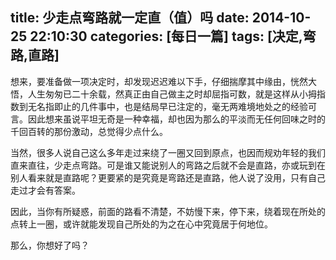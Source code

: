 title: 少走点弯路就一定直（值）吗
date: 2014-10-25 22:10:30
categories: [每日一篇]
tags: [决定,弯路,直路]
---
想来，要准备做一项决定时，却发现迟迟难以下手，仔细揣摩其中缘由，恍然大悟，人生匆匆已二十余载，然真正由自己做主之时却屈指可数，就是这样从小拇指数到无名指即止的几件事中，也是结局早已注定的，毫无两难境地处之的经验可言。因此想来虽说平坦无奇是一种幸福，却也因为那么的平淡而无任何回味之时的千回百转的那份激动，总觉得少点什么。

当然，很多人说自己这么多年走过来绕了一圈又回到原点，也因而规劝年轻的我们直来直往，少走点弯路。可是谁又能说别人的弯路之后就不会是直路，亦或玩到在别人看来就是直路呢？更要紧的是究竟是弯路还是直路，他人说了没用，只有自己走过才会有答案。

因此，当你有所疑惑，前面的路看不清楚，不妨慢下来，停下来，绕着现在所处的点转上一圈，或许就能发现自己所处的为之在心中究竟居于何地位。

那么，你想好了吗？